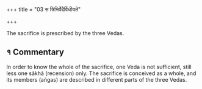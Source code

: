 +++
title = "03 स त्रिभिर्वेदैर्विधीयते"

+++

The sacrifice is prescribed by the three Vedas.

## १ Commentary

In order to know the whole of the sacrifice, one Veda is not sufficient, still less one sākhā (recension) only. The sacrifice is conceived as a whole, and its members (aṅgas) are described in different parts of the three Vedas.
